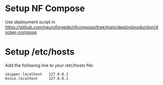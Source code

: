# Setup NF Compose

Use deployment script in https://github.com/neuroforgede/nfcompose/tree/main/deploy/production/docker-compose

# Setup /etc/hosts

Add the following line to your /etc/hosts file:

```
skipper.localhost   127.0.0.1
minio.localhost     127.0.0.1
```